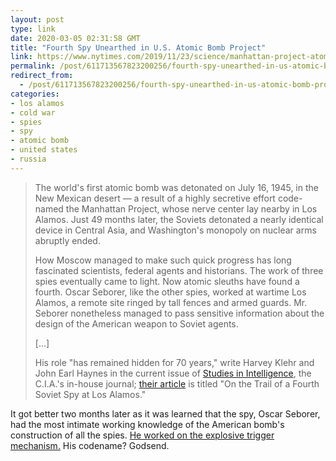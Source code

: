 ```yaml
---
layout: post
type: link
date: 2020-03-05 02:31:58 GMT
title: "Fourth Spy Unearthed in U.S. Atomic Bomb Project"
link: https://www.nytimes.com/2019/11/23/science/manhattan-project-atomic-spy.html
permalink: /post/611713567823200256/fourth-spy-unearthed-in-us-atomic-bomb-project
redirect_from: 
  - /post/611713567823200256/fourth-spy-unearthed-in-us-atomic-bomb-project
categories:
- los alamos
- cold war
- spies
- spy
- atomic bomb
- united states
- russia
---
```

<blockquote>
<p>The world's first atomic bomb was detonated on July 16, 1945, in the New Mexican desert — a result of a highly secretive effort code-named the Manhattan Project, whose nerve center lay nearby in Los Alamos. Just 49 months later, the Soviets detonated a nearly identical device in Central Asia, and Washington's monopoly on nuclear arms abruptly ended.</p>
<p>How Moscow managed to make such quick progress has long fascinated scientists, federal agents and historians. The work of three spies eventually came to light. Now atomic sleuths have found a fourth. Oscar Seborer, like the other spies, worked at wartime Los Alamos, a remote site ringed by tall fences and armed guards. Mr. Seborer nonetheless managed to pass sensitive information about the design of the American weapon to Soviet agents.</p>
<p>[...]</p>
<p>His role "has remained hidden for 70 years," write Harvey Klehr and John Earl Haynes in the current issue of <a href="https://www.cia.gov/library/center-for-the-study-of-intelligence/csi-publications/csi-studies">Studies in Intelligence</a>, the C.I.A.'s in-house journal; <a href="https://www.cia.gov/library/center-for-the-study-of-intelligence/csi-publications/csi-studies/studies/vol-63-no-3/pdfs/Fourth-Soviet-Spy-LosAlamos.pdf">their article</a> is titled "On the Trail of a Fourth Soviet Spy at Los Alamos."</p>
</blockquote>
<p>It got better two months later as it was learned that the spy, Oscar Seborer, had the most intimate working knowledge of the American bomb's construction of all the spies. <a href="https://www.nytimes.com/2020/01/27/science/manhattan-project-nuclear-spy.html">He worked on the explosive trigger mechanism.</a> His codename? Godsend.</p>
